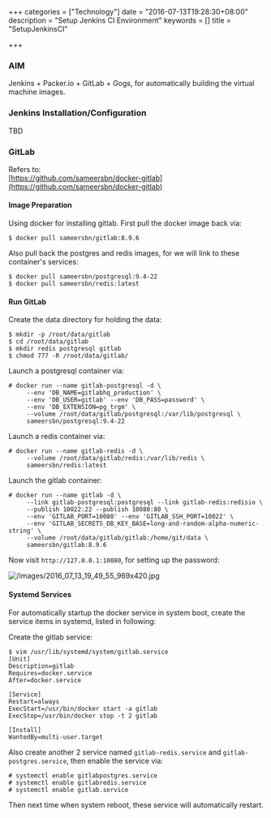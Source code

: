 +++
categories = ["Technology"]
date = "2016-07-13T19:28:30+08:00"
description = "Setup Jenkins CI Environment"
keywords = []
title = "SetupJenkinsCI"

+++
### AIM
Jenkins + Packer.io + GitLab + Gogs, for automatically building the virtual machine
images.    

### Jenkins Installation/Configuration
TBD

### GitLab
Refers to:    
[https://github.com/sameersbn/docker-gitlab](https://github.com/sameersbn/docker-gitlab)    

#### Image Preparation
Using docker for installing gitlab. First pull the docker image back via:    

```
$ docker pull sameersbn/gitlab:8.9.6
```
Also pull back the postgres and redis images, for we will link to these container's
services:    

```
$ docker pull sameersbn/postgresql:9.4-22
$ docker pull sameersbn/redis:latest
```
#### Run GitLab
Create the data directory for holding the data:     

```
$ mkdir -p /root/data/gitlab
$ cd /root/data/gitlab
$ mkdir redis postgresql gitlab
$ chmod 777 -R /root/data/gitlab/
```
Launch a postgresql container via:    

```
# docker run --name gitlab-postgresql -d \
     --env 'DB_NAME=gitlabhq_production' \
     --env 'DB_USER=gitlab' --env 'DB_PASS=password' \
     --env 'DB_EXTENSION=pg_trgm' \
     --volume /root/data/gitlab/postgresql:/var/lib/postgresql \
     sameersbn/postgresql:9.4-22
```
Launch a redis container via:    

```
# docker run --name gitlab-redis -d \
     --volume /root/data/gitlab/redis:/var/lib/redis \
     sameersbn/redis:latest
```

Launch the gitlab container:    

```
# docker run --name gitlab -d \
     --link gitlab-postgresql:postgresql --link gitlab-redis:redisio \
     --publish 10022:22 --publish 10080:80 \
     --env 'GITLAB_PORT=10080' --env 'GITLAB_SSH_PORT=10022' \
     --env 'GITLAB_SECRETS_DB_KEY_BASE=long-and-random-alpha-numeric-string' \
     --volume /root/data/gitlab/gitlab:/home/git/data \ 
     sameersbn/gitlab:8.9.6
```
Now visit `http://127.0.0.1:10080`, for setting up the password:    

![/images/2016_07_13_19_49_55_969x420.jpg](/images/2016_07_13_19_49_55_969x420.jpg)   

#### Systemd Services
For automatically startup the docker service in system boot, create the service items
in systemd, listed in following:    

Create the gitlab service:    

```
$ vim /usr/lib/systemd/system/gitlab.service
[Unit]
Description=gitlab
Requires=docker.service
After=docker.service

[Service]
Restart=always
ExecStart=/usr/bin/docker start -a gitlab
ExecStop=/usr/bin/docker stop -t 2 gitlab

[Install]
WantedBy=multi-user.target
``` 
Also create another 2 service named `gitlab-redis.service` and
`gitlab-postgres.service`, then enable the service via:     

```
# systemctl enable gitlabpostgres.service
# systemctl enable gitlabredis.service
# systemctl enable gitlab.service
```
Then next time when system reboot, these service will automatically restart.    
